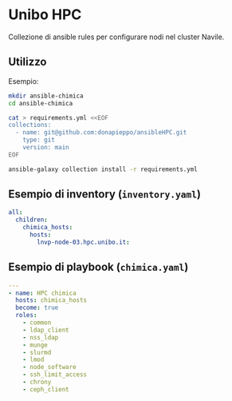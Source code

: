 # Unibo HPC

Collezione di ansible rules per configurare nodi nel cluster Navile.

## Utilizzo

Esempio:

```bash
mkdir ansible-chimica
cd ansible-chimica

cat > requirements.yml <<EOF
collections:
  - name: git@github.com:donapieppo/ansibleHPC.git
    type: git
    version: main
EOF

ansible-galaxy collection install -r requirements.yml
```

## Esempio di inventory (`inventory.yaml`)

```yaml
all:
  children:
    chimica_hosts:
      hosts:
        lnvp-node-03.hpc.unibo.it:
```

## Esempio di playbook (`chimica.yaml`)

```yaml
---
- name: HPC chimica
  hosts: chimica_hosts
  become: true
  roles:
    - common
    - ldap_client
    - nss_ldap
    - munge
    - slurmd
    - lmod
    - node_software
    - ssh_limit_access
    - chrony
    - ceph_client
```


